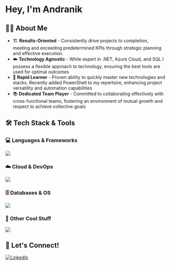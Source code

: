 # Hey, I'm Andranik

## 🧑‍💻 About Me

- 🏗️ **Results-Oriented** - Consistently drive projects to completion, meeting and exceeding predetermined KPIs through strategic planning and effective execution.
- ☁️ **Technology Agnostic** - While expert in .NET, Azure Cloud, and SQL I possess a flexible approach to technology, ensuring the best tools are used for optimal outcomes
- 🤝 **Rapid Learner** - Proven ability to quickly master new technologies and stacks. Recently added PowerShell to my repertoire, enhancing project versatility and automation capabilities
- 📚 **Dedicated Team Player** - Committed to collaborating effectively with cross-functional teams, fostering an environment of mutual growth and respect to achieve collective goals

## 🛠️ Tech Stack & Tools

<div align="left">

### 💻 Languages & Frameworks
<img src="https://skillicons.dev/icons?i=dotnet,cs,typescript,powershell,bash" />

### ☁️ Cloud & DevOps
<img src="https://skillicons.dev/icons?i=azure,aws,docker,kubernetes,terraform" />

### 🗄️ Databases & OS
<img src="https://skillicons.dev/icons?i=postgresql,mongodb,redis,linux,windows" />

### 🎨 Other Cool Stuff
<img src="https://skillicons.dev/icons?i=git,github,vscode,rider,visualstudio" />

</div>

## 🤝 Let's Connect!

<div align="left">

[![LinkedIn](https://img.shields.io/badge/LinkedIn-%230077B5.svg?logo=linkedin&logoColor=white)](https://linkedin.com/in/andranik-ghulyan-b9557796/)

</div>
